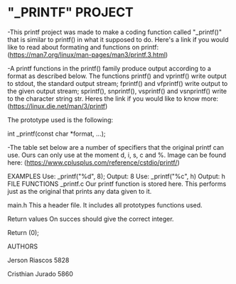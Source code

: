 <html>
<body>
<h1>"_PRINTF" PROJECT</h1>

-This printf project was made to make a coding function called "_printf()" that is similar to printf() in what it supposed to do. Here's a link if you would like to read about formating and functions on printf: (https://man7.org/linux/man-pages/man3/printf.3.html)

-A printf functions in the printf() family produce output according to a format as described below. The functions printf() and vprintf() write output to stdout, the standard output stream; fprintf() and vfprintf() write output to the given output stream; sprintf(), snprintf(), vsprintf() and vsnprintf() write to the character string str. Heres the link if you would like to know more: (https://linux.die.net/man/3/printf)

The prototype used is the following:

int _printf(const char *format, ...);

-The table set below are a number of specifiers that the original printf can use. Ours can only use at the moment d, i, s, c and %.
Image can be found here: (https://www.cplusplus.com/reference/cstdio/printf/)

EXAMPLES
Use: _printf("%d", 8);
Output: 8
Use: _printf("%c", h)
Output: h
FILE FUNCTIONS
_printf.c
Our printf function is stored here. This performs just as the original that prints any data given to it.

main.h
This a header file. It includes all prototypes functions used.

Return values
On succes should give the correct integer.

Return (0);

AUTHORS

Jerson Riascos 5828

Cristhian Jurado 5860